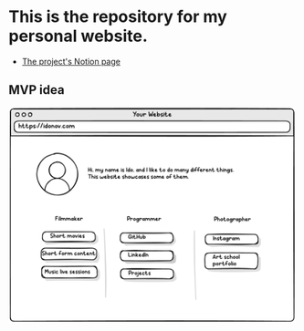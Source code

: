 # This is the repository for my personal website.

- [The project's Notion page](https://ivory-kookaburra-2de.notion.site/Personal-Website-13e460dbb2a180c9909de47ee507db9e?pvs=4)

## MVP idea
![](assets/first-mvp.png)